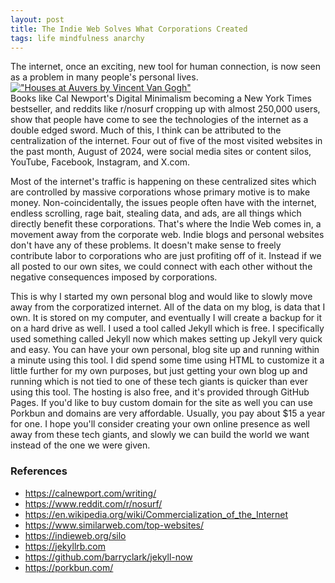 ```yaml
---
layout: post
title: The Indie Web Solves What Corporations Created
tags: life mindfulness anarchy
---
```

The internet, once an exciting, new tool for human connection, is now seen as a problem in many people's personal lives.  
[!["Houses at Auvers by Vincent Van Gogh"](https://upload.wikimedia.org/wikipedia/commons/thumb/a/aa/Vincent_van_Gogh_-_Houses_at_Auvers_-_Google_Art_Project.jpg/743px-Vincent_van_Gogh_-_Houses_at_Auvers_-_Google_Art_Project.jpg?20121009001109 "Houses at Auvers by Vincent Van Gogh")](https://commons.wikimedia.org/wiki/File:Vincent_van_Gogh_-_Houses_at_Auvers_-_Google_Art_Project.jpg)  
Books like Cal Newport's Digital Minimalism becoming a New York Times bestseller, and reddits like r/nosurf cropping up with almost 250,000 users, show that people have come to see the technologies of the internet as a double edged sword. Much of this, I think can be attributed to the centralization of the internet. Four out of five of the most visited websites in the past month, August of 2024, were social media sites or content silos, YouTube, Facebook, Instagram, and X.com. 

Most of the internet's traffic is happening on these centralized sites which are controlled by massive corporations whose primary motive is to make money. Non-coincidentally, the issues people often have with the internet, endless scrolling, rage bait, stealing data, and ads, are all things which directly benefit these corporations. That's where the Indie Web comes in, a movement away from the corporate web. Indie blogs and personal websites don't have any of these problems. It doesn't make sense to freely contribute labor to corporations who are just profiting off of it. Instead if we all posted to our own sites, we could connect with each other without the negative consequences imposed by corporations. 

This is why I started my own personal blog and would like to slowly move away from the corporatized internet. All of the data on my blog, is data that I own. It is stored on my computer, and eventually I will create a backup for it on a hard drive as well. I used a tool called Jekyll which is free. I specifically used something called Jekyll now which makes setting up Jekyll very quick and easy. You can have your own personal, blog site up and running within a minute using this tool. I did spend some time using HTML to customize it a little further for my own purposes, but just getting your own blog up and running which is not tied to one of these tech giants is quicker than ever using this tool. The hosting is also free, and it's provided through GitHub Pages. If you'd like to buy custom domain for the site as well you can use Porkbun and domains are very affordable. Usually, you pay about $15 a year for one. I hope you'll consider creating your own online presence as well away from these tech giants, and slowly we can build the world we want instead of the one we were given.


### References
- <https://calnewport.com/writing/>
- <https://www.reddit.com/r/nosurf/>
- <https://en.wikipedia.org/wiki/Commercialization_of_the_Internet>
- <https://www.similarweb.com/top-websites/>
- <https://indieweb.org/silo>
- <https://jekyllrb.com>
- <https://github.com/barryclark/jekyll-now>
- <https://porkbun.com/>